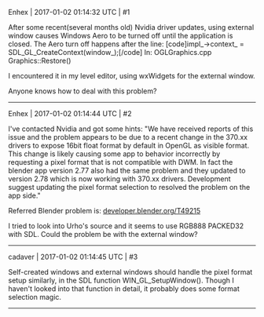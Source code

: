Enhex | 2017-01-02 01:14:32 UTC | #1

After some recent(several months old) Nvidia driver updates, using external window causes Windows Aero to be turned off until the application is closed.
The Aero turn off happens after the line:
[code]impl_->context_ = SDL_GL_CreateContext(window_);[/code]
In:
OGLGraphics.cpp Graphics::Restore()

I encountered it in my level editor, using wxWidgets for the external window.

Anyone knows how to deal with this problem?

-------------------------

Enhex | 2017-01-02 01:14:44 UTC | #2

I've contacted Nvidia and got some hints:
"We have received reports of this issue and the problem appears to be due to a recent change in the 370.xx drivers to expose 16bit float format by default in OpenGL as visible format. This change is likely causing some app to behavior incorrectly by requesting a pixel format that is not compatible with DWM. In fact the blender app version 2.77 also had the same problem and they updated to version 2.78 which is now working with 370.xx drivers. Development suggest updating the pixel format selection to resolved the problem on the app side."

Referred Blender problem is: [developer.blender.org/T49215](https://developer.blender.org/T49215)

I tried to look into Urho's source and it seems to use RGB888 PACKED32 with SDL.
Could the problem be with the external window?

-------------------------

cadaver | 2017-01-02 01:14:45 UTC | #3

Self-created windows and external windows should handle the pixel format setup similarly, in the SDL function WIN_GL_SetupWindow(). Though I haven't looked into that function in detail, it probably does some format selection magic.

-------------------------

